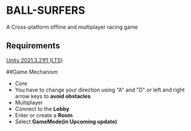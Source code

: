 # BALL-SURFERS
A Cross-platform offline and multiplayer racing game

## Requirements
[Unity 2021.3.21f1 (LTS)](https://unity.com/releases/editor/whats-new/2021.3.21#release-notes)

##Game Mechanism
* Core
 * You have to change your direction using "A" and "D" or left and right arrow keys to **avoid obstacles**
* Multiplayer
 * Connect to the **Lobby**
 * Enter or create a **Room**
 * Select **GameMode(in Upcoming update)**

